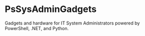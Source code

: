# PsSysAdminGadgets
Gadgets and hardware for IT System Administrators powered by PowerShell, .NET, and Python. 
